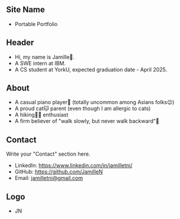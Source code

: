 ## Site Name
- Portable Portfolio

## Header
- Hi, my name is Jamille👋. 
- A SWE intern at IBM.
- A CS student at YorkU, expected graduation date - April 2025.

## About
- A casual piano player🎹 (totally uncommon among Asians folks😉)
- A proud cat🐱 parent (even though I am allergic to cats)
- A hiking🚶‍♂️ enthusiast
- A firm believer of "walk slowly, but never walk backward"🤗

## Contact
Write your "Contact" section here.
- LinkedIn: https://www.linkedin.com/in/jamilletni/
- GitHub: https://github.com/JamilleN
- Email: jamilletni@gmail.com

## Logo
- JN